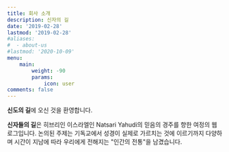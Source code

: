 ```yaml
---
title: 회사 소개
description: 신자의 길
date: '2019-02-28'
lastmod: '2019-02-28'
#aliases:
#  - about-us
#lastmod: '2020-10-09'
menu:
    main: 
        weight: -90
        params:
            icon: user
comments: false
---
```


**신도의 길**에 오신 것을 환영합니다.

**신자들의 길**은 히브리인 이스라엘인 Natsari Yahudi의 믿음의 경주를 향한 여정의 웹로그입니다. 논의된 주제는 기독교에서 성경이 실제로 가르치는 것에 이르기까지 다양하며 시간이 지남에 따라 우리에게 전해지는 "인간의 전통"을 남겼습니다.

